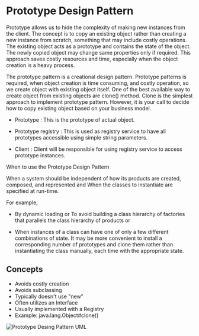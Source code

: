 # Prototype Design Pattern #

Prototype allows us to hide the complexity of making new instances from the client. The concept is to copy an existing object rather than creating a new instance from scratch, something that may include costly operations. The existing object acts as a prototype and contains the state of the object. The newly copied object may change same properties only if required. This approach saves costly resources and time, especially when the object creation is a heavy process.

The prototype pattern is a creational design pattern. Prototype patterns is required, when object creation is time consuming, and costly operation, so we create object with existing object itself. One of the best available way to create object from existing objects are clone() method. Clone is the simplest approach to implement prototype pattern. However, it is your call to decide how to copy existing object based on your business model.

* Prototype : This is the prototype of actual object.

* Prototype registry : This is used as registry service to have all prototypes accessible using simple string parameters.

* Client : Client will be responsible for using registry service to access prototype instances.

When to use the Prototype Design Pattern

When a system should be independent of how its products are created, composed, and represented and
When the classes to instantiate are specified at run-time.

For example,
* By dynamic loading or To avoid building a class hierarchy of factories that parallels the class hierarchy of products or

* When instances of a class can have one of only a few different combinations of state. It may be more convenient to install a corresponding number of prototypes and clone them rather than instantiating the class manually, each time with the appropriate state.

## Concepts

* Avoids costly creation
* Avoids subclassing
* Typically doesn't use "new"
* Often utilizes an Interface
* Usually implemented with a Registry
* Example: java.lang.Object#clone()

 ![Prototype Desing Pattern UML]( "https://github.com/ugurcancetin/Design-Patterns-Java8/blob/master/Creational%20DPs/Factory-Method-DP/factory-method-dp.PNG")
